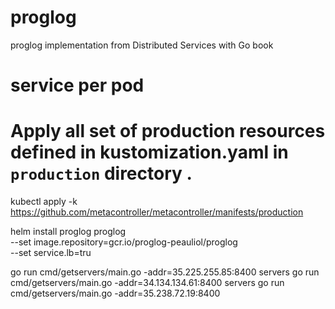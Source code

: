 # proglog
proglog implementation from Distributed Services with Go book

# service per pod

# Apply all set of production resources defined in kustomization.yaml in `production` directory .
kubectl apply -k https://github.com/metacontroller/metacontroller/manifests/production


 helm install proglog proglog \
--set image.repository=gcr.io/proglog-peauliol/proglog \
--set service.lb=tru

go run cmd/getservers/main.go -addr=35.225.255.85:8400 
servers
go run cmd/getservers/main.go -addr=34.134.134.61:8400
servers
go run cmd/getservers/main.go -addr=35.238.72.19:8400 

